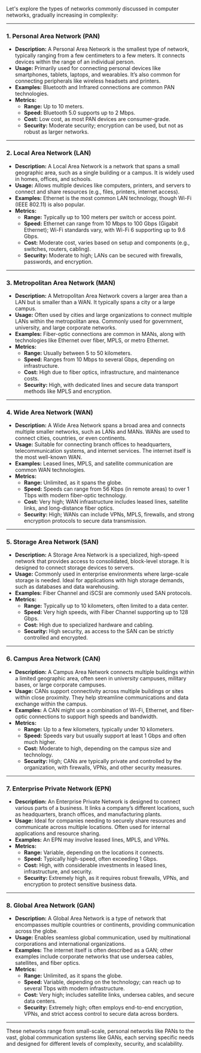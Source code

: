 Let's explore the types of networks commonly discussed in computer networks, gradually increasing in complexity:

* * *

### 1\. **Personal Area Network (PAN)**

*   **Description:** A Personal Area Network is the smallest type of network, typically ranging from a few centimeters to a few meters. It connects devices within the range of an individual person.
*   **Usage:** Primarily used for connecting personal devices like smartphones, tablets, laptops, and wearables. It’s also common for connecting peripherals like wireless headsets and printers.
*   **Examples:** Bluetooth and Infrared connections are common PAN technologies.
*   **Metrics:**
    *   **Range:** Up to 10 meters.
    *   **Speed:** Bluetooth 5.0 supports up to 2 Mbps.
    *   **Cost:** Low cost, as most PAN devices are consumer-grade.
    *   **Security:** Moderate security; encryption can be used, but not as robust as larger networks.

* * *

### 2\. **Local Area Network (LAN)**

*   **Description:** A Local Area Network is a network that spans a small geographic area, such as a single building or a campus. It is widely used in homes, offices, and schools.
*   **Usage:** Allows multiple devices like computers, printers, and servers to connect and share resources (e.g., files, printers, internet access).
*   **Examples:** Ethernet is the most common LAN technology, though Wi-Fi (IEEE 802.11) is also popular.
*   **Metrics:**
    *   **Range:** Typically up to 100 meters per switch or access point.
    *   **Speed:** Ethernet can range from 10 Mbps to 100 Gbps (Gigabit Ethernet); Wi-Fi standards vary, with Wi-Fi 6 supporting up to 9.6 Gbps.
    *   **Cost:** Moderate cost, varies based on setup and components (e.g., switches, routers, cabling).
    *   **Security:** Moderate to high; LANs can be secured with firewalls, passwords, and encryption.

* * *

### 3\. **Metropolitan Area Network (MAN)**

*   **Description:** A Metropolitan Area Network covers a larger area than a LAN but is smaller than a WAN. It typically spans a city or a large campus.
*   **Usage:** Often used by cities and large organizations to connect multiple LANs within the metropolitan area. Commonly used for government, university, and large corporate networks.
*   **Examples:** Fiber-optic connections are common in MANs, along with technologies like Ethernet over fiber, MPLS, or metro Ethernet.
*   **Metrics:**
    *   **Range:** Usually between 5 to 50 kilometers.
    *   **Speed:** Ranges from 10 Mbps to several Gbps, depending on infrastructure.
    *   **Cost:** High due to fiber optics, infrastructure, and maintenance costs.
    *   **Security:** High, with dedicated lines and secure data transport methods like MPLS and encryption.

* * *

### 4\. **Wide Area Network (WAN)**

*   **Description:** A Wide Area Network spans a broad area and connects multiple smaller networks, such as LANs and MANs. WANs are used to connect cities, countries, or even continents.
*   **Usage:** Suitable for connecting branch offices to headquarters, telecommunication systems, and internet services. The internet itself is the most well-known WAN.
*   **Examples:** Leased lines, MPLS, and satellite communication are common WAN technologies.
*   **Metrics:**
    *   **Range:** Unlimited, as it spans the globe.
    *   **Speed:** Speeds can range from 56 Kbps (in remote areas) to over 1 Tbps with modern fiber-optic technology.
    *   **Cost:** Very high; WAN infrastructure includes leased lines, satellite links, and long-distance fiber optics.
    *   **Security:** High; WANs can include VPNs, MPLS, firewalls, and strong encryption protocols to secure data transmission.

* * *

### 5\. **Storage Area Network (SAN)**

*   **Description:** A Storage Area Network is a specialized, high-speed network that provides access to consolidated, block-level storage. It is designed to connect storage devices to servers.
*   **Usage:** Commonly used in enterprise environments where large-scale storage is needed. Ideal for applications with high storage demands, such as databases and data warehousing.
*   **Examples:** Fiber Channel and iSCSI are commonly used SAN protocols.
*   **Metrics:**
    *   **Range:** Typically up to 10 kilometers, often limited to a data center.
    *   **Speed:** Very high speeds, with Fiber Channel supporting up to 128 Gbps.
    *   **Cost:** High due to specialized hardware and cabling.
    *   **Security:** High security, as access to the SAN can be strictly controlled and encrypted.

* * *

### 6\. **Campus Area Network (CAN)**

*   **Description:** A Campus Area Network connects multiple buildings within a limited geographic area, often seen in university campuses, military bases, or large corporate campuses.
*   **Usage:** CANs support connectivity across multiple buildings or sites within close proximity. They help streamline communications and data exchange within the campus.
*   **Examples:** A CAN might use a combination of Wi-Fi, Ethernet, and fiber-optic connections to support high speeds and bandwidth.
*   **Metrics:**
    *   **Range:** Up to a few kilometers, typically under 10 kilometers.
    *   **Speed:** Speeds vary but usually support at least 1 Gbps and often much higher.
    *   **Cost:** Moderate to high, depending on the campus size and technology.
    *   **Security:** High; CANs are typically private and controlled by the organization, with firewalls, VPNs, and other security measures.

* * *

### 7\. **Enterprise Private Network (EPN)**

*   **Description:** An Enterprise Private Network is designed to connect various parts of a business. It links a company’s different locations, such as headquarters, branch offices, and manufacturing plants.
*   **Usage:** Ideal for companies needing to securely share resources and communicate across multiple locations. Often used for internal applications and resource sharing.
*   **Examples:** An EPN may involve leased lines, MPLS, and VPNs.
*   **Metrics:**
    *   **Range:** Variable, depending on the locations it connects.
    *   **Speed:** Typically high-speed, often exceeding 1 Gbps.
    *   **Cost:** High, with considerable investments in leased lines, infrastructure, and security.
    *   **Security:** Extremely high, as it requires robust firewalls, VPNs, and encryption to protect sensitive business data.

* * *

### 8\. **Global Area Network (GAN)**

*   **Description:** A Global Area Network is a type of network that encompasses multiple countries or continents, providing communication across the globe.
*   **Usage:** Enables seamless global communication, used by multinational corporations and international organizations.
*   **Examples:** The internet itself is often described as a GAN; other examples include corporate networks that use undersea cables, satellites, and fiber optics.
*   **Metrics:**
    *   **Range:** Unlimited, as it spans the globe.
    *   **Speed:** Variable, depending on the technology; can reach up to several Tbps with modern infrastructure.
    *   **Cost:** Very high; includes satellite links, undersea cables, and secure data centers.
    *   **Security:** Extremely high; often employs end-to-end encryption, VPNs, and strict access control to secure data across borders.

* * *

These networks range from small-scale, personal networks like PANs to the vast, global communication systems like GANs, each serving specific needs and designed for different levels of complexity, security, and scalability.